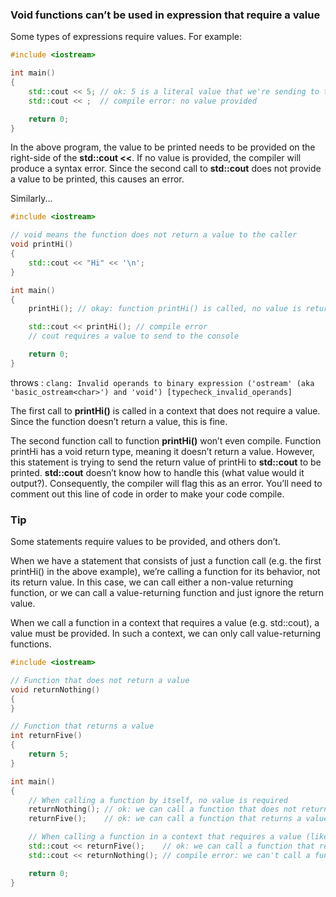 []()

### Void functions can’t be used in expression that require a value

Some types of expressions require values. For example:

```c++
#include <iostream>

int main()
{
    std::cout << 5; // ok: 5 is a literal value that we're sending to the console to be printed
    std::cout << ;  // compile error: no value provided

    return 0;
}
```

In the above program, the value to be printed needs to be provided on the right-side of the **std::cout <<**. If no value is provided, the compiler will produce a syntax error. Since the second call to **std::cout** does not provide a value to be printed, this causes an error.

Similarly...

```c++
#include <iostream>

// void means the function does not return a value to the caller
void printHi()
{
    std::cout << "Hi" << '\n';
}

int main()
{
    printHi(); // okay: function printHi() is called, no value is returned

    std::cout << printHi(); // compile error
    // cout requires a value to send to the console

    return 0;
}
```

throws : `clang: Invalid operands to binary expression ('ostream' (aka 'basic_ostream<char>') and 'void') [typecheck_invalid_operands]`

The first call to **printHi()** is called in a context that does not require a value. Since the function doesn’t return a value, this is fine.

The second function call to function **printHi()** won’t even compile. Function printHi has a void return type, meaning it doesn’t return a value. However, this statement is trying to send the return value of printHi to **std::cout** to be printed. **std::cout** doesn’t know how to handle this (what value would it output?). Consequently, the compiler will flag this as an error. You’ll need to comment out this line of code in order to make your code compile.


### Tip
Some statements require values to be provided, and others don’t.

When we have a statement that consists of just a function call (e.g. the first printHi() in the above example), we’re calling a function for its behavior, not its return value. In this case, we can call either a non-value returning function, or we can call a value-returning function and just ignore the return value.

When we call a function in a context that requires a value (e.g. std::cout), a value must be provided. In such a context, we can only call value-returning functions.

```c++
#include <iostream>

// Function that does not return a value
void returnNothing()
{
}

// Function that returns a value
int returnFive()
{
    return 5;
}

int main()
{
    // When calling a function by itself, no value is required
    returnNothing(); // ok: we can call a function that does not return a value
    returnFive();    // ok: we can call a function that returns a value, and ignore that return value

    // When calling a function in a context that requires a value (like std::cout)
    std::cout << returnFive();    // ok: we can call a function that returns a value, and the value will be used
    std::cout << returnNothing(); // compile error: we can't call a function that returns void in this context

    return 0;
}
```
